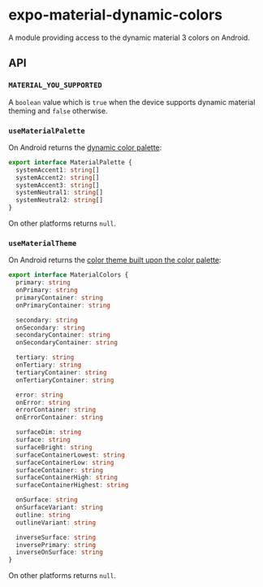 # expo-material-dynamic-colors

A module providing access to the dynamic material 3 colors on Android.

## API

### `MATERIAL_YOU_SUPPORTED`

A `boolean` value which is `true` when the device supports dynamic material theming and `false` otherwise.

### `useMaterialPalette`

On Android returns the [dynamic color palette](https://developer.android.com/reference/android/R.color#system_accent1_0):

```ts
export interface MaterialPalette {
  systemAccent1: string[]
  systemAccent2: string[]
  systemAccent3: string[]
  systemNeutral1: string[]
  systemNeutral2: string[]
}
```

On other platforms returns `null`.

### `useMaterialTheme`

On Android returns the [color theme built upon the color palette](https://m3.material.io/styles/color/system/how-the-system-works#7e1088b5-2667-4bf1-b731-cb7eb290babe):

```ts
export interface MaterialColors {
  primary: string
  onPrimary: string
  primaryContainer: string
  onPrimaryContainer: string

  secondary: string
  onSecondary: string
  secondaryContainer: string
  onSecondaryContainer: string

  tertiary: string
  onTertiary: string
  tertiaryContainer: string
  onTertiaryContainer: string

  error: string
  onError: string
  errorContainer: string
  onErrorContainer: string

  surfaceDim: string
  surface: string
  surfaceBright: string
  surfaceContainerLowest: string
  surfaceContainerLow: string
  surfaceContainer: string
  surfaceContainerHigh: string
  surfaceContainerHighest: string

  onSurface: string
  onSurfaceVariant: string
  outline: string
  outlineVariant: string

  inverseSurface: string
  inversePrimary: string
  inverseOnSurface: string
}
```

On other platforms returns `null`.